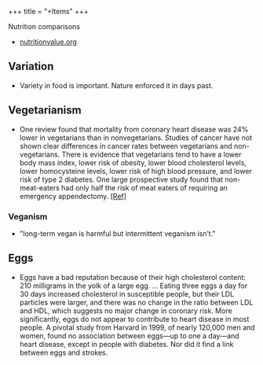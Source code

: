 +++
title = "+Items"
+++

Nutrition comparisons 

- [nutritionvalue.org](https://www.nutritionvalue.org/yourcomparisons.php)

## Variation
- Variety in food is important. Nature enforced it in days past.

## Vegetarianism
- One review found that mortality from coronary heart disease was 24% lower in vegetarians than in nonvegetarians. Studies of cancer have not shown clear differences in cancer rates between vegetarians and non-vegetarians. There is evidence that vegetarians tend to have a lower body mass index, lower risk of obesity, lower blood cholesterol levels, lower homocysteine levels, lower risk of high blood pressure, and lower risk of type 2 diabetes. One large prospective study found that non-meat-eaters had only half the risk of meat eaters of requiring an emergency appendectomy. [\[Ref\]](http://en.wikipedia.org/wiki/Vegetarian_nutrition)

### Veganism
- "long-term vegan is harmful but intermittent veganism isn’t."

## Eggs
- Eggs have a bad reputation because of their high cholesterol content: 210 milligrams in the yolk of a large egg. ... Eating three eggs a day for 30 days increased cholesterol in susceptible people, but their LDL particles were larger, and there was no change in the ratio between LDL and HDL, which suggests no major change in coronary risk. More significantly, eggs do not appear to contribute to heart disease in most people. A pivotal study from Harvard in 1999, of nearly 120,000 men and women, found no association between eggs—up to one a day—and heart disease, except in people with diabetes. Nor did it find a link between eggs and strokes.